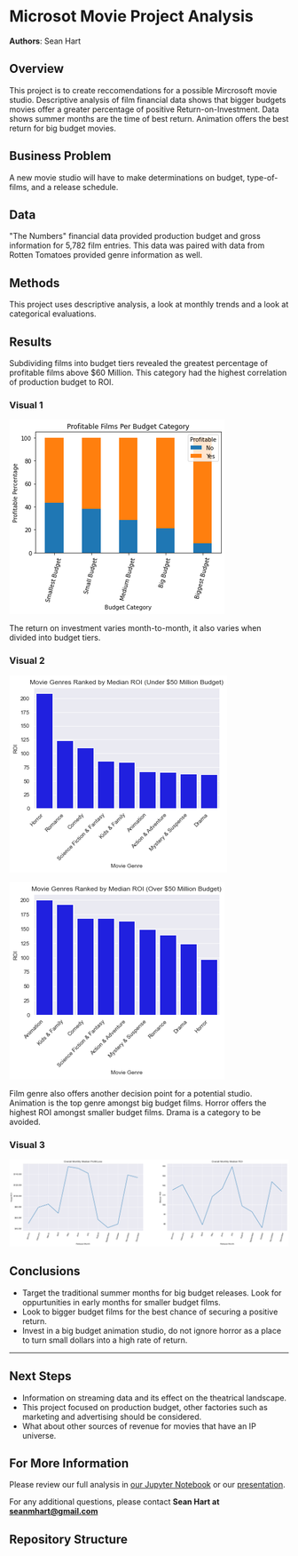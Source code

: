# Microsot Movie Project Analysis

**Authors**: Sean Hart

## Overview

This project is to create reccomendations for a possible Mircrosoft movie studio. Descriptive analysis of film financial data shows that bigger budgets movies offer a greater percentage of positive Return-on-Investment. Data shows summer months are the time of best return. Animation offers the best return for big budget movies.

## Business Problem

A new movie studio will have to make determinations on budget, type-of-films, and a release schedule. 

## Data

"The Numbers" financial data  provided production budget and gross information for 5,782 film entries. This data was paired with data from Rotten Tomatoes provided genre information as well.

## Methods

This project uses descriptive analysis, a look at monthly trends and a look at categorical evaluations.

## Results

Subdividing films into budget tiers revealed the greatest percentage of profitable films above $60 Million. This category had the highest correlation of production budget to ROI. 

### Visual 1
![graph1](./images/Budget_Category.png)

The return on investment varies month-to-month, it also varies when divided into budget tiers. 

### Visual 2
![graph4](./images/Small_Budget_Genre.png)

![graph5](./images/Big_Budget_Genre.png)

Film genre also offers another decision point for a potential studio. Animation is the top genre amongst big budget films. Horror offers the highest ROI amongst smaller budget films. Drama is a category to be avoided.

### Visual 3
![graph1](./images/Overall_Monthly_ROI.png)

## Conclusions

* Target the traditional summer months for big budget releases. Look for oppurtunities in early months for smaller budget films.
* Look to bigger budget films for the best chance of securing a positive return.
* Invest in a big budget animation studio, do not ignore horror as a place to turn small dollars into a high rate of return.
***

## Next Steps
* Information on streaming data and its effect on the theatrical landscape.
* This project focused on production budget, other factories such as marketing and advertising should be considered.
* What about other sources of revenue for movies that have an IP universe. 
## For More Information

Please review our full analysis in [our Jupyter Notebook](./microsoft_movie_studio_analysis.ipynb) or our [presentation](./Sean_Hart_Microsoft_Movie_Presentation.pdf).

For any additional questions, please contact **Sean Hart at seanmhart@gmail.com**

## Repository Structure
